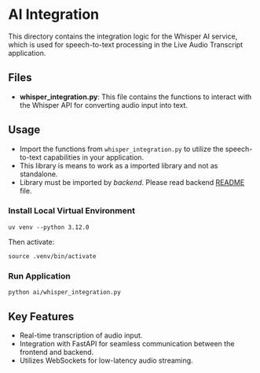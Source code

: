 # AI Integration

This directory contains the integration logic for the Whisper AI service, which is used for speech-to-text processing in the Live Audio Transcript application.

## Files

- **whisper_integration.py**: This file contains the functions to interact with the Whisper API for converting audio input into text.



## Usage

- Import the functions from `whisper_integration.py` to utilize the speech-to-text capabilities in your application.
- This library is means to work as a imported library and not as standalone. 
- Library must be imported by _backend_. Please read backend [README](../backend/README.md) file.

### Install Local Virtual Environment

    uv venv --python 3.12.0

Then activate:

    source .venv/bin/activate

### Run Application

    python ai/whisper_integration.py

## Key Features

- Real-time transcription of audio input.
- Integration with FastAPI for seamless communication between the frontend and backend.
- Utilizes WebSockets for low-latency audio streaming.
